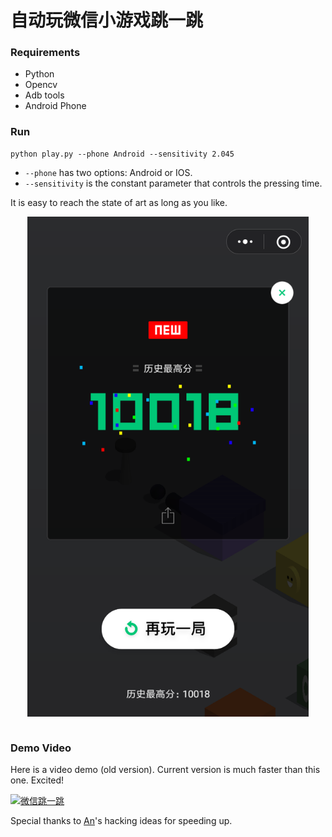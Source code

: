 # 自动玩微信小游戏跳一跳

### Requirements

- Python
- Opencv
- Adb tools
- Android Phone

### Run

	python play.py --phone Android --sensitivity 2.045

- `--phone` has two options: Android or IOS.
- `--sensitivity` is the constant parameter that controls the pressing time.

It is easy to reach the state of art as long as you like.

<div align="center">
<img align="center" src="resource/screen_shot.png" width="450" alt="screen_shot">
</div>
<br/>

### Demo Video

Here is a video demo (old version). Current version is much faster than this one. Excited!

[![微信跳一跳](https://img.youtube.com/vi/MQ0SCnOcjaI/0.jpg)](https://youtu.be/MQ0SCnOcjaI "自动玩微信小游戏跳一跳")

Special thanks to [An](https://github.com/Richard-An)'s hacking ideas for speeding up.

